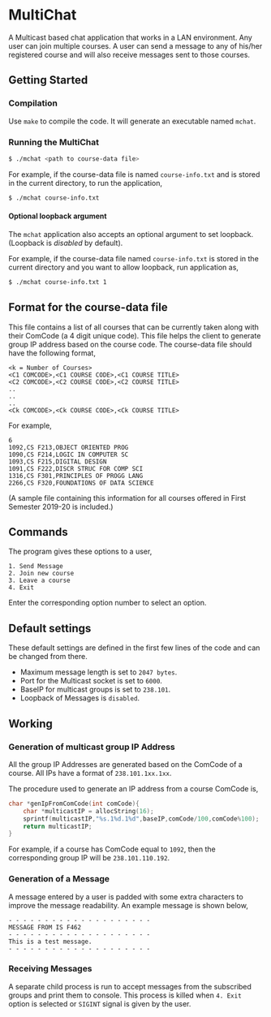 # MultiChat

A Multicast based chat application that works in a LAN environment. Any user can join multiple courses. A user can send a message to any of his/her registered course and will also receive messages sent to those courses.

## Getting Started

### Compilation

Use `make` to compile the code. It will generate an executable named `mchat`.
 
### Running the MultiChat

```bash
$ ./mchat <path to course-data file>
```

For example, if the course-data file is named `course-info.txt` and is stored in the current directory, to run the application,
```bash
$ ./mchat course-info.txt
```

#### Optional loopback argument
The `mchat` application also accepts an optional argument to set loopback. (Loopback is _disabled_ by default).

For example, if the course-data file named `course-info.txt` is stored in the current directory and you want to allow loopback, run application as,
```bash
$ ./mchat course-info.txt 1
```
## Format for the course-data file

This file contains a list of all courses that can be currently taken along with their ComCode (a 4 digit unique code). This file helps the client to generate group IP address based on the course code. The course-data file should have the following format,

```console
<k = Number of Courses>
<C1 COMCODE>,<C1 COURSE CODE>,<C1 COURSE TITLE>
<C2 COMCODE>,<C2 COURSE CODE>,<C2 COURSE TITLE>
..
..
..
<Ck COMCODE>,<Ck COURSE CODE>,<Ck COURSE TITLE>
```

For example,
```
6
1092,CS F213,OBJECT ORIENTED PROG
1090,CS F214,LOGIC IN COMPUTER SC
1093,CS F215,DIGITAL DESIGN
1091,CS F222,DISCR STRUC FOR COMP SCI
1316,CS F301,PRINCIPLES OF PROGG LANG
2266,CS F320,FOUNDATIONS OF DATA SCIENCE
```
(A sample file containing this information for all courses offered in First Semester 2019-20 is included.)

## Commands

The program gives these options to a user,
```
1. Send Message
2. Join new course
3. Leave a course
4. Exit
```
Enter the corresponding option number to select an option.

## Default settings
These default settings are defined in the first few lines of the code and can be changed from there.

- Maximum message length is set to `2047 bytes`.
- Port for the Multicast socket is set to `6000`.
- BaseIP for multicast groups is set to `238.101`.
- Loopback of Messages is `disabled`.

## Working

### Generation of multicast group IP Address
All the group IP Addresses are generated based on the ComCode of a course. All IPs have a format of `238.101.1xx.1xx`.

The procedure used to generate an IP address from a course ComCode is,
```C
char *genIpFromComCode(int comCode){
    char *multicastIP = allocString(16);
    sprintf(multicastIP,"%s.1%d.1%d",baseIP,comCode/100,comCode%100);
    return multicastIP;
}
```
For example, if a course has ComCode equal to `1092`, then the corresponding group IP will be `238.101.110.192`.

### Generation of a Message
A message entered by a user is padded with some extra characters to improve the message readability. An example message is shown below,
```
- - - - - - - - - - - - - - - - - - - -
MESSAGE FROM IS F462
- - - - - - - - - - - - - - - - - - - -
This is a test message.
- - - - - - - - - - - - - - - - - - - -
```

### Receiving Messages
A separate child process is run to accept messages from the subscribed groups and print them to console. This process is killed when `4. Exit` option is selected or `SIGINT` signal is given by the user.

